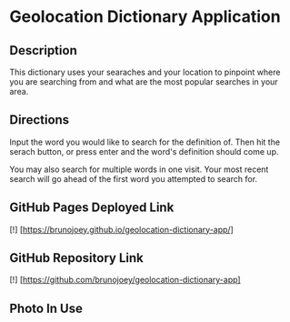 # Geolocation Dictionary Application

## Description
This dictionary uses your searaches and your location to pinpoint where you are searching from and what are the most popular searches in your area. 

## Directions
Input the word you would like to search for the definition of. Then hit the serach button, or press enter and the word's definition should come up. 

You may also search for multiple words in one visit. Your most recent search will go ahead of the first word you attempted to search for. 

## GitHub Pages Deployed Link
[!] [https://brunojoey.github.io/geolocation-dictionary-app/]

## GitHub Repository Link
[!] [https://github.com/brunojoey/geolocation-dictionary-app]

## Photo In Use